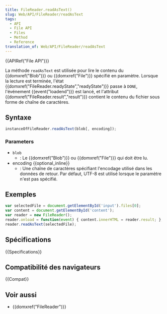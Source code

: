```yaml
---
title: FileReader.readAsText()
slug: Web/API/FileReader/readAsText
tags:
  - API
  - File API
  - Files
  - Method
  - Reference
translation_of: Web/API/FileReader/readAsText
---
```

{{APIRef("File API")}}

La méthode `readAsText` est utilisée pour lire le contenu du {{domxref("Blob")}} ou {{domxref("File")}} spécifié en paramètre. Lorsque la lecture est terminée, l'état {{domxref("FileReader.readyState","readyState")}} passe à `DONE`, l'événement {{event("loadend")}} est lancé, et l'attribut {{domxref("FileReader.result","result")}} contient le contenu du fichier sous forme de chaîne de caractères.

## Syntaxe

```js
instanceOfFileReader.readAsText(blob[, encoding]);
```

### Parameters

- `blob`
  - : Le {{domxref("Blob")}} ou {{domxref("File")}} qui doit être lu.
- encoding {{optional_inline}}
  - : Une chaîne de caractères spécifiant l'encodage utilisé dans les données de retour. Par défaut, UTF-8 est utilisé lorsque le paramètre n'est pas spécifié.

## Exemples

```js
var selectedFile = document.getElementById('input').files[0];
var content = document.getElementById('content');
var reader = new FileReader();
reader.onload = function(event) { content.innerHTML = reader.result; };
reader.readAsText(selectedFile);
```

## Spécifications

{{Specifications}}

## Compatibilité des navigateurs

{{Compat}}

## Voir aussi

- {{domxref("FileReader")}}
